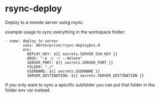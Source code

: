 # rsync-deploy

Deploy to a remote server using rsync.

example usage to sync everything in the workspace folder:
```
- name: deploy to server
        uses: AEnterprise/rsync-deploy@v1.0
        env:
          DEPLOY_KEY: ${{ secrets.SERVER_SSH_KEY }}
          ARGS: "-e -c -r --delete"
          SERVER_PORT: ${{ secrets.SERVER_PORT }}
          FOLDER: "./"
          USERNAME: ${{ secrets.USERNAME }}
          SERVER_DESTINATION: ${{ secrets.SERVER_DESTINATION }}
```

If you only want to sync a specific subfolder you can put that folder in the folder env var instead
